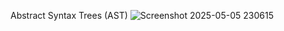 Abstract Syntax Trees (AST)
![Screenshot 2025-05-05 230615](https://github.com/user-attachments/assets/6ffc65f8-449e-4320-9f6f-ab5b097db56c)
